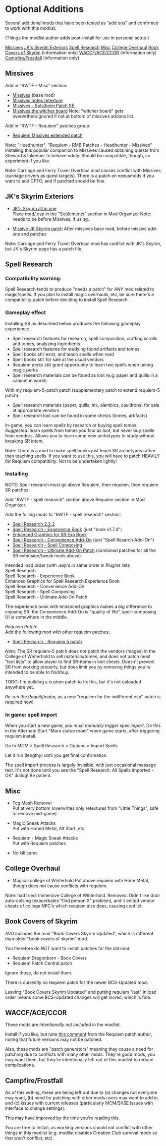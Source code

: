 
# Optional Additions

Several additional mods that have been tested as "add ons" and confirmed to work with this modlist.  

(Things the modlist author adds post-install for use in personal setup.)

[Missives](#missives)
[JK's Skyrim Exteriors](#jks-skyrim-exteriors)
[Spell Research](#spell-research)
[Misc](#misc)
[College Overhaul](#college-overhaul)
[Book Covers of Skyrim](#book-covers-of-skyrim) (information only)
[WACCF/ACE/CCOR](#waccf-ace-ccor) (information only)
[Campfire/Frostfall](#campfire/frostfall) (information only)


## Missives

Add in "RWTF - Misc" section:
+ [Missives](https://www.nexusmods.com/skyrimspecialedition/mods/17576) (base mod)
+ [Missives notes retexture](https://www.nexusmods.com/skyrimspecialedition/mods/46201)
+ [Missives - Solstheim Patch SE](https://www.nexusmods.com/skyrimspecialedition/mods/26788)
+ [Missives the witcher board](https://www.nexusmods.com/skyrimspecialedition/mods/47097)
Note: "witcher board" gets overwritten/ignored if not at bottom of missives addons list.

Add in "RWTF - Requiem" patches group:
+ [Requiem Missives extended patch](https://www.nexusmods.com/skyrimspecialedition/mods/62742?tab=files)

Note: "Headhunter", "Requiem - RMB Patches - Headhunter - Missives"  
Installing this popular companion to Missives caused obtaining quests from Steward & Inkeeper to behave oddly. Should be compatible, though, so experiment if you like. 

Note: Carriage and Ferry Travel Overhaul mod causes conflict with Missives (carriage drivers as quest targets). There is a patch on nexusmods if you want to add CFTO, and if patched should be fine.


## JK's Skyrim Exteriors

+ [JK's Skyrim all in one](https://www.nexusmods.com/skyrimspecialedition/mods/6289)  
Place mod/.esp in the "Settlements" section in Mod Organizer
Note: needs to be before Missives, if using.

+ [Missive JK Skyrim patch](https://www.nexusmods.com/skyrimspecialedition/mods/22380)
After missives base mod, before missive add-ons and patches

Note: Carriage and Ferry Travel Overhaul mod has conflict with JK's Skyrim, but JK's Skyrim page has a patch file. 


## Spell Research

### Compatibility warning:
Spell Research tends to produce "needs a patch" for _ANY_ mod related to magic/spells. If you plan to install magic overhauls, etc, be sure there's a compatibility patch before deciding to install Spell Research. 

### Gameplay effect

Installing SR as described below produces the following gameplay experience:

- Spell research features for research, spell composition, crafting scrolls and tomes, analyzing ingredients  
- Spell research features for studying found artifacts and tomes  
- Spell books still exist, and teach spells when read  
- Spell books still for sale at the usual vendors  
- Requiem perks still grant opportunity to learn two spells when taking magic perks  
- Spell research materials can be found as loot (e.g. paper and quills in a cabinet in world)  

With my requiem-5-patch patch (supplementary patch to extend requiem-5 patch):  
- Spell research materials (paper, quills, ink, alembics, cauldrons) for sale at appropriate vendors  
- Spell research loot can be found in some chests (tomes, artifacts)  

In-game, you can learn spells by research or buying spell tomes. _Suggested:_ learn spells from tomes you find as loot, but never buy spells from vendors. Allows you to learn some new archetypes to study without breaking SR intent.

Note: There is a mod to make spell books just teach SR archetypes rather than teaching spells. If you want to use this, you will have to patch HEAVILY for Requiem compatibilty. Not to be undertaken lightly!

### Installing

NOTE: Spell research must go above Requiem, then requiem, then requiem SR patches. 

Add "RWTF - spell research" section above Requiem section in Mod Organizer.

Add the folling mods to "RWTF - spell research" section:  
+ [Spell Research 2.2.2](https://www.nexusmods.com/skyrimspecialedition/mods/20983)  
+ [Spell Research - Experience Book](https://www.nexusmods.com/skyrimspecialedition/mods/28355) (just "book v1.7.4")  
+ [Enhanced Graphics for SR Exp Book](https://www.nexusmods.com/skyrimspecialedition/mods/39947)  
+ [Spell Research - Convenience Add-On](https://www.nexusmods.com/skyrimspecialedition/mods/28953) (just "Spell Resarch Add-On")  
+ [Spell Research - Spell Composing](https://www.nexusmods.com/skyrimspecialedition/mods/65756)  
+ [Spell Research - Ultimate Add-On Patch](https://www.nexusmods.com/skyrimspecialedition/mods/66538) (combined patches for all the SR extension/tweak mods above)


Intended load order (with .esp's in same order in Plugins list):  
Spell Research  
Spell Research - Experience Book  
Enhanced Graphics for Spell Research  Experience Book  
Spell Research - Convenience Add-On  
Spell Research - Spell Composing  
Spell Research - Ultimate Add-On Patch  

The experience book with enhanced graphics makes a *big* difference to enjoying SR, the Convenience Add-On is "quality of life", spell-composing UI is somewhere in the middle.

_Requiem Patch_:  
Add the following mod with other requeim patches:   
+ [Spell Research - Requiem 5 patch](https://www.nexusmods.com/skyrimspecialedition/mods/57178)  

_Note:_ The SR requiem-5 patch does *not* patch the vendors (mages) in the College of Winterhold to sell materials/tomes, and does not patch most "loot lists" to allow player to find SR-items in loot chests. Doesn't prevent SR from working properly, but does limit you by removing things you're intended to be able to find/buy.

TODO: I'm building a custom patch to fix this, but it's not uploaded anywhere yet.

*Re-run the Requitificator,* as a new "requiem for the indifferent.esp" patch is required now!


### In game: spell import

When you start a new game, you *must manually trigger spell import*. Do this in the Alternate Start "Mara statue room" when game starts, after triggering requiem install.

Go to MCM > Spell Research > Options > Import Spells

Let it run (lengthy) until you get final confirmation.

The spell import process is largely invisible, with just occasional message text. It's not done until you see the "Spell Research: All Spells Imported - OK" dialog! Be patient.


## Misc 

+ Fog Mesh Remover  
Put at very bottom (overwrites only retextures from "Little Things", safe to remove mid-game)

+ Magic Sneak Attacks  
Put with Honed Metal, Alt Start, etc

+ Requiem - Magic Sneak Attacks  
Put with Requiem patches

+ No kill cams  


## College Overhaul

+ Magical college of Winterhold
Put above requiem with Hone Metal, though does not cause conflicts with requiem.

Note: had tried: Immersive College of Winterhold. Removed. Didn't like door auto-colsing (exacerbates "find person X" problem), and it edited vendor chests of college NPC's which requiem also does, causing conflict.


## Book Covers of Skyrim

AVO includes the mod "Book Covers Skyrim Updated", which is different than older "book covers of skyrim" mod. 

You therefore do _NOT_ want to install patches for the old mod:
- Requiem Dragonborn - Book Covers
- Requiem Patch Central patch

Ignore those, do not install them. 

There is currently no requiem patch for the newer BCS-Updated mod. 

Leaving "Book Covers Skyrim Updated" and putting requiem "last" in load order means some BCS-Updated changes will get inored, which is fine. 


## WACCF/ACE/CCOR

These mods are *intentionally not included* in the modlist.

Install if you like, but note [this comment](https://www.reddit.com/r/skyrimrequiem/comments/101g9i3/requiem_53_waccfaceccor_patches_updated) from the Requiem patch author, noting that future versions may not be patched.

Also, these mods are "patch generators" meaning they cause a need for patching due to conflicts with many other mods. They're good mods, you may want them, but they're intentionally left out of this modlist to reduce complications. 

## Campfire/Frostfall

As of this writing, these are being left out due to (a) changes not everyone may want, (b) need for patching with other mods users may want to add in, and (c) issues with current releases (particularly MCM/SKSE issues with interface to change settings). 

This may have improved by the time you're reading this. 

You are free to install, as working versions should not conflict with other things in this modlist (e.g. modlist disables Creation Club survival mode so that won't conflict, etc).
